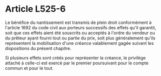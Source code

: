 # Article L525-6

Le bénéfice du nantissement est transmis de plein droit conformément à l'article 1692 du code civil aux porteurs successifs des effets qu'il garantit, soit que ces effets aient été souscrits ou acceptés à l'ordre du vendeur ou du prêteur ayant fourni tout ou partie du prix, soit plus généralement qu'ils représentent la mobilisation d'une créance valablement gagée suivant les dispositions du présent chapitre.

Si plusieurs effets sont créés pour représenter la créance, le privilège attaché à celle-ci est exercé par le premier poursuivant pour le compte commun et pour le tout.
